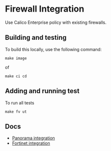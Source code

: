 # Firewall Integration

Use Calico Enterprise policy with existing firewalls.

## Building and testing

To build this locally, use the following command:

```
make image
```

of 

```
make ci cd
```

## Adding and running test

To run all tests

```
make fv ut
```

## Docs
- [Panorama integration](https://docs.tigera.io/security/panorama-integration)
- [Fortinet integration](https://docs.tigera.io/security/fortinet-integration)
